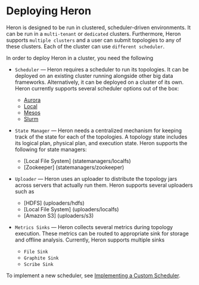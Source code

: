 # Deploying Heron

Heron is designed to be run in clustered, scheduler-driven environments. It can
be run in a `multi-tenant` or `dedicated` clusters. Furthermore, Heron supports 
`multiple clusters` and a user can submit topologies to any of these clusters. Each
of the cluster can use `different scheduler`. 

In order to deploy Heron in a cluster, you need the following 

* `Scheduler` &mdash; Heron requires a scheduler to run its topologies. It can 
be deployed on an existing cluster running alongside other big data frameworks. 
Alternatively, it can be deployed on a cluster of its own. Heron currently 
supports several scheduler options out of the box:
  * [Aurora](schedulers/aurora)
  * [Local](schedulers/local)
  * [Mesos](schedulers/mesos)
  * [Slurm](schedulers/slurm)

* `State Manager` &mdash; Heron needs a centralized mechanism for keeping track of
the state for each of the topologies. A topology state includes its logical plan, 
physical plan, and execution state. Heron supports the following for state managers:
  * [Local File System] (statemanagers/localfs)
  * [Zookeeper] (statemanagers/zookeeper) 

* `Uploader` &mdash; Heron uses an uploader to distribute the topology jars across
servers that actually run them. Heron supports several uploaders such as 
  * [HDFS] (uploaders/hdfs)
  * [Local File System] (uploaders/localfs)
  * [Amazon S3] (uploaders/s3)

* `Metrics Sinks` &mdash; Heron collects several metrics during topology execution.
These metrics can be routed to appropriate sink for storage and offline analysis.
Currently, Heron supports multiple sinks

  * `File Sink`
  * `Graphite Sink`
  * `Scribe Sink`

To implement a new scheduler, see
[Implementing a Custom Scheduler](../../contributors/custom-scheduler).


